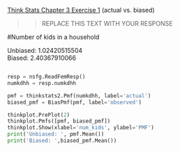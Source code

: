 [Think Stats Chapter 3 Exercise 1](http://greenteapress.com/thinkstats2/html/thinkstats2004.html#toc31) (actual vs. biased)

>> REPLACE THIS TEXT WITH YOUR RESPONSE

#Number of kids in a household

Unbiased:  1.02420515504  
Biased:  2.40367910066  

```python

resp = nsfg.ReadFemResp()
numkdhh = resp.numkdhh

pmf = thinkstats2.Pmf(numkdhh, label='actual')
biased_pmf = BiasPmf(pmf, label='observed')

thinkplot.PrePlot(2)
thinkplot.Pmfs([pmf, biased_pmf])
thinkplot.Show(xlabel='num_kids', ylabel='PMF') 
print('Unbiased: ', pmf.Mean())
print('Biased: ',biased_pmf.Mean())


```